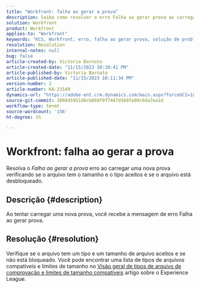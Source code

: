```yaml
---
title: "Workfront: falha ao gerar a prova"
description: Saiba como resolver o erro Falha ao gerar prova ao carregar uma nova prova no Workfront.
solution: Workfront
product: Workfront
applies-to: "Workfront"
keywords: "KCS, Workfront, erro, falha ao gerar prova, solução de problemas"
resolution: Resolution
internal-notes: null
bug: false
article-created-by: Victoria Barnato
article-created-date: "11/15/2023 10:10:41 PM"
article-published-by: Victoria Barnato
article-published-date: "11/15/2023 10:11:34 PM"
version-number: 2
article-number: KA-23149
dynamics-url: "https://adobe-ent.crm.dynamics.com/main.aspx?forceUCI=1&pagetype=entityrecord&etn=knowledgearticle&id=256f66cd-0384-ee11-8179-6045bd006a22"
source-git-commit: 389845951d8cb869f9f7447d3607e09c6da7ea1d
workflow-type: tm+mt
source-wordcount: '156'
ht-degree: 1%

---
```


# Workfront: falha ao gerar a prova


Resolva o *Falha ao gerar a prova* erro ao carregar uma nova prova verificando se o arquivo tem o tamanho e o tipo aceitos e se o arquivo está desbloqueado.

## Descrição {#description}


Ao tentar carregar uma nova prova, você recebe a mensagem de erro Falha ao gerar prova.


## Resolução {#resolution}


Verifique se o arquivo tem um tipo e um tamanho de arquivo aceitos e se não está bloqueado. Você pode encontrar uma lista de tipos de arquivos compatíveis e limites de tamanho no [Visão geral de tipos de arquivo de comprovação e limites de tamanho compatíveis](https://experienceleague.adobe.com/docs/workfront/using/review-and-approve-work/proofing/proofing-overview/supported-proofing-file-types.html?lang=en#:~:text=File%20size%20limits&amp;amp;text=Files%20must%20be%20less%20than,be%20less%20than%20100%20MB.) artigo sobre o Experience League.


